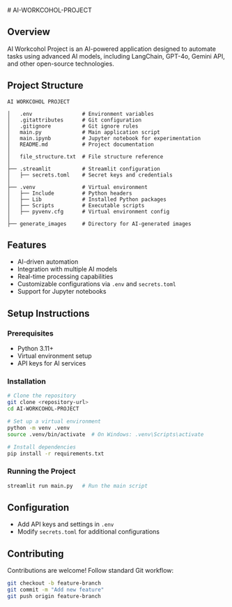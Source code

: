 ﻿﻿# AI-WORKCOHOL-PROJECT


## Overview
AI Workcohol Project is an AI-powered application designed to automate tasks using advanced AI models, including LangChain, GPT-4o, Gemini API, and other open-source technologies.

## Project Structure
```
AI WORKCOHOL PROJECT

│   .env                # Environment variables
│   .gitattributes      # Git configuration
│   .gitignore          # Git ignore rules
│   main.py             # Main application script
│   main.ipynb          # Jupyter notebook for experimentation
│   README.md           # Project documentation
│   
│   file_structure.txt  # File structure reference
│
├── .streamlit          # Streamlit configuration
│   ├── secrets.toml    # Secret keys and credentials
│
├── .venv               # Virtual environment
│   ├── Include         # Python headers
│   ├── Lib             # Installed Python packages
│   ├── Scripts         # Executable scripts
│   ├── pyvenv.cfg      # Virtual environment config
│
├── generate_images     # Directory for AI-generated images
```

## Features
- AI-driven automation
- Integration with multiple AI models
- Real-time processing capabilities
- Customizable configurations via `.env` and `secrets.toml`
- Support for Jupyter notebooks

## Setup Instructions
### Prerequisites
- Python 3.11+
- Virtual environment setup
- API keys for AI services

### Installation
```sh
# Clone the repository
git clone <repository-url>
cd AI-WORKCOHOL-PROJECT

# Set up a virtual environment
python -m venv .venv
source .venv/bin/activate  # On Windows: .venv\Scripts\activate

# Install dependencies
pip install -r requirements.txt
```

### Running the Project
```sh
streamlit run main.py   # Run the main script
```

## Configuration
- Add API keys and settings in `.env`
- Modify `secrets.toml` for additional configurations

## Contributing
Contributions are welcome! Follow standard Git workflow:
```sh
git checkout -b feature-branch
git commit -m "Add new feature"
git push origin feature-branch
```

